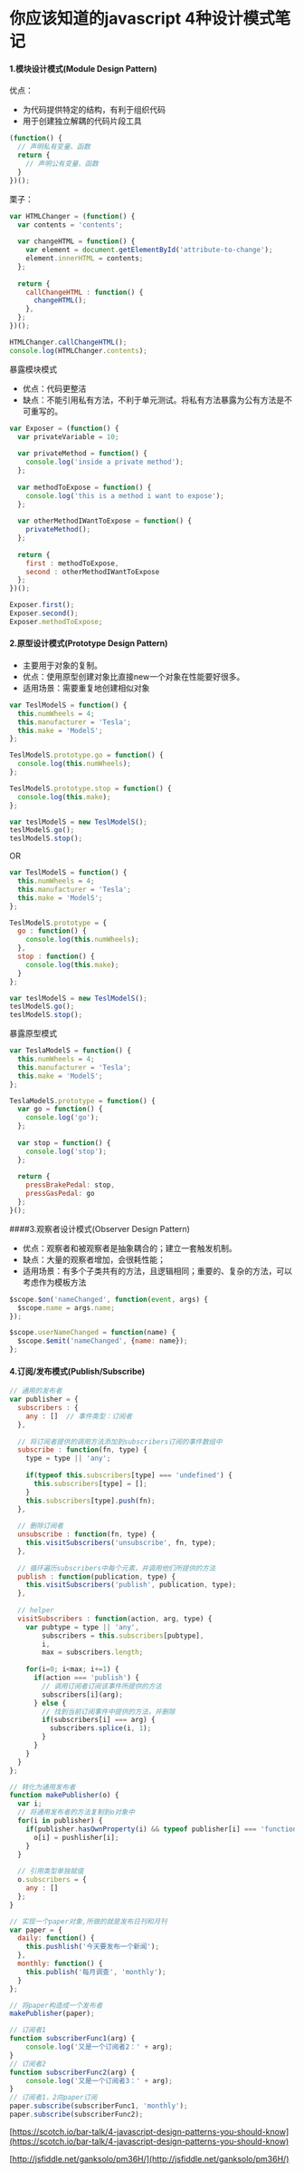 你应该知道的javascript 4种设计模式笔记
==================================

#### 1.模块设计模式(Module Design Pattern)

优点：

* 为代码提供特定的结构，有利于组织代码
* 用于创建独立解耦的代码片段工具

```js
(function() {
  // 声明私有变量、函数
  return {
    // 声明公有变量、函数
  }
})();
```

栗子：

```js
var HTMLChanger = (function() {
  var contents = 'contents';
  
  var changeHTML = function() {
    var element = document.getElementById('attribute-to-change');
    element.innerHTML = contents;
  };
  
  return {
    callChangeHTML : function() {
      changeHTML();
    },
  };
})();

HTMLChanger.callChangeHTML();
console.log(HTMLChanger.contents);
```

暴露模块模式

* 优点：代码更整洁
* 缺点：不能引用私有方法，不利于单元测试。将私有方法暴露为公有方法是不可重写的。

```js
var Exposer = (function() {
  var privateVariable = 10;
  
  var privateMethod = function() {
    console.log('inside a private method');
  };
  
  var methodToExpose = function() {
    console.log('this is a method i want to expose');
  };
  
  var otherMethodIWantToExpose = function() {
    privateMethod();
  };
  
  return {
    first : methodToExpose,
    second : otherMethodIWantToExpose
  };
})();

Exposer.first();
Exposer.second();
Exposer.methodToExpose;
```

#### 2.原型设计模式(Prototype Design Pattern)

* 主要用于对象的复制。
* 优点：使用原型创建对象比直接new一个对象在性能要好很多。
* 适用场景：需要重复地创建相似对象

```js
var TeslModelS = function() {
  this.numWheels = 4;
  this.manufacturer = 'Tesla';
  this.make = 'ModelS';
};

TeslModelS.prototype.go = function() {
  console.log(this.numWheels);
};

TeslModelS.prototype.stop = function() {
  console.log(this.make);
};

var teslModelS = new TeslModelS();
teslModelS.go();
teslModelS.stop();
```

OR

```js
var TeslModelS = function() {
  this.numWheels = 4;
  this.manufacturer = 'Tesla';
  this.make = 'ModelS';
};

TeslModelS.prototype = {
  go : function() {
    console.log(this.numWheels);
  },
  stop : function() {
    console.log(this.make);
  }
};

var teslModelS = new TeslModelS();
teslModelS.go();
teslModelS.stop();
```

暴露原型模式

```js
var TeslaModelS = function() {
  this.numWheels = 4;
  this.manufacturer = 'Tesla';
  this.make = 'ModelS';
};

TeslaModelS.prototype = function() {
  var go = function() {
    console.log('go');
  };
  
  var stop = function() {
    console.log('stop');
  };
  
  return {
    pressBrakePedal: stop,
    pressGasPedal: go
  };
}();
```

####3.观察者设计模式(Observer Design Pattern)

* 优点：观察者和被观察者是抽象耦合的；建立一套触发机制。
* 缺点：大量的观察者增加，会很耗性能；
* 适用场景：有多个子类共有的方法，且逻辑相同；重要的、复杂的方法，可以考虑作为模板方法

```js
$scope.$on('nameChanged', function(event, args) {
  $scope.name = args.name;
}); 

$scope.userNameChanged = function(name) {
  $scope.$emit('nameChanged', {name: name});
};
```

#### 4.订阅/发布模式(Publish/Subscribe)

```js
// 通用的发布者
var publisher = {
  subscribers : {
    any : []  // 事件类型：订阅者
  },
  
  // 将订阅者提供的调用方法添加到subscribers订阅的事件数组中
  subscribe : function(fn, type) {
    type = type || 'any';
    
    if(typeof this.subscribers[type] === 'undefined') {
      this.subscribers[type] = [];
    }
    this.subscribers[type].push(fn);
  },
  
  // 删除订阅者
  unsubscribe : function(fn, type) {
    this.visitSubscribers('unsubscribe', fn, type);
  },
  
  // 循环遍历subscribers中每个元素，并调用他们所提供的方法
  publish : function(publication, type) {
    this.visitSubscribers('publish', publication, type);
  },
  
  // helper
  visitSubscribers : function(action, arg, type) {
    var pubtype = type || 'any',
        subscribers = this.subscribers[pubtype],
        i,
        max = subscribers.length;
        
    for(i=0; i<max; i+=1) {
      if(action === 'publish') {
        // 调用订阅者订阅该事件所提供的方法
        subscribers[i](arg);
      } else {
        // 找到当前订阅事件中提供的方法，并删除
        if(subscribers[i] === arg) {
          subscribers.splice(i, 1);
        }
      }
    }
  }
};

// 转化为通用发布者
function makePublisher(o) {
  var i;
  // 将通用发布者的方法复制到o对象中
  for(i in publisher) {
    if(publisher.hasOwnProperty(i) && typeof publisher[i] === 'function') {
      o[i] = pushlisher[i];
    }
  }
  
  // 引用类型单独赋值
  o.subscribers = {
    any : []
  };
}

// 实现一个paper对象,所做的就是发布日刊和月刊
var paper = {
  daily: function() {
    this.pushlish('今天要发布一个新闻');
  },
  monthly: function() {
    this.publish('每月调查', 'monthly');
  }
};

// 将paper构造成一个发布者
makePublisher(paper);

// 订阅者1
function subscriberFunc1(arg) {
    console.log('又是一个订阅者2：' + arg);
}
// 订阅者2
function subscriberFunc2(arg) {
    console.log('又是一个订阅者3：' + arg);
}
// 订阅者1，2向paper订阅
paper.subscribe(subscriberFunc1, 'monthly');
paper.subscribe(subscriberFunc2);
```

[https://scotch.io/bar-talk/4-javascript-design-patterns-you-should-know](https://scotch.io/bar-talk/4-javascript-design-patterns-you-should-know)

[http://jsfiddle.net/ganksolo/pm36H/](http://jsfiddle.net/ganksolo/pm36H/)




